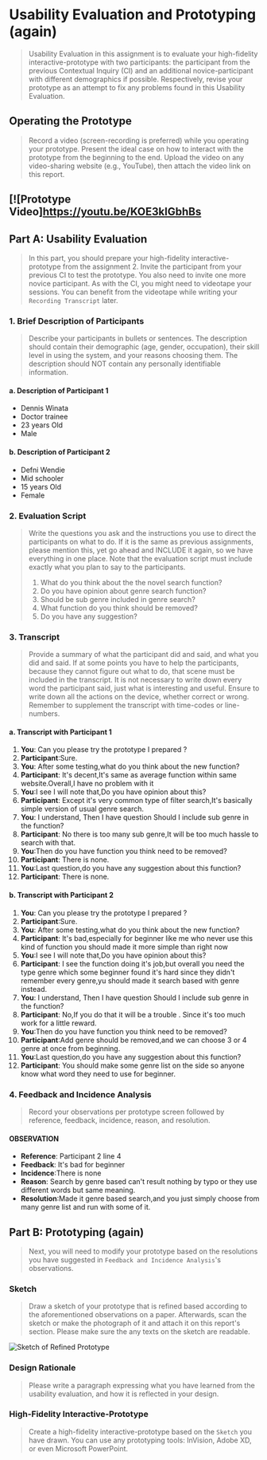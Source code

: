 # Usability Evaluation and Prototyping (again)
> Usability Evaluation in this assignment is to evaluate your high-fidelity interactive-prototype with two participants:
> the participant from the previous Contextual Inquiry (CI) 
> and an additional novice-participant with different demographics if possible.
> Respectively, revise your prototype as an attempt to fix any problems found in this Usability Evaluation.

## Operating the Prototype
> Record a video (screen-recording is preferred) while you operating your prototype.
> Present the ideal case on how to interact with the prototype from the beginning to the end.
> Upload the video on any video-sharing website (e.g., YouTube), then attach the video link on this report.

[![Prototype Video]https://youtu.be/KOE3kIGbhBs
---

## Part A: Usability Evaluation
> In this part, you should prepare your high-fidelity interactive-prototype from the assignment 2.
> Invite the participant from your previous CI to test the prototype.
> You also need to invite one more novice participant.
> As with the CI, you might need to videotape your sessions.
> You can benefit from the videotape while writing your `Recording Transcript` later.

### 1. Brief Description of Participants
> Describe your participants in bullets or sentences.
> The description should contain their demographic (age, gender, occupation),
> their skill level in using the system, and your reasons choosing them.
> The description should NOT contain any personally identifiable information.

#### a. Description of Participant 1
 - Dennis Winata
 - Doctor trainee
 - 23 years Old
 - Male

#### b. Description of Participant 2
 - Defni Wendie
 - Mid schooler
 - 15 years Old
 - Female

### 2. Evaluation Script
> Write the questions you ask and the instructions you use to direct the participants on what to do.
> If it is the same as previous assignments, please mention this, yet go ahead and INCLUDE it again,
> so we have everything in one place.
> Note that the evaluation script must include exactly what you plan to say to the participants.
> 1. What do you think about the the novel search function?
> 2. Do you have opinion about genre search function?
> 3. Should be sub genre included in genre search?
> 4. What function do you think should be removed?
> 5. Do you have any suggestion?

### 3. Transcript
> Provide a summary of what the participant did and said, and what you did and said.
> If at some points you have to help the participants, because they cannot figure out what to do,
> that scene must be included in the transcript.
> It is not necessary to write down every word the participant said,
> just what is interesting and useful.
> Ensure to write down all the actions on the device, whether correct or wrong.
> Remember to supplement the transcript with time-codes or line-numbers.

#### a. Transcript with Participant 1
 1. **You**: Can you please try the prototype I prepared ?
 2. **Participant**:Sure.
 3. **You**: After some testing,what do you think about the new function?
 4. **Participant**: It's decent,It's same as average function within same website.Overall,I have no problem with it
 5. **You**:I see I will note that,Do you have opinion about this?
 6. **Participant**: Except it's very common type of filter search,It's basically simple version of usual genre search.
 7. **You**: I understand, Then I have question Should I include sub genre in the function?
 8. **Participant**: No there is too many sub genre,It will be too much hassle to search with that.
 9. **You**:Then do you have function you think need to be removed?
 10. **Participant**: There is none.
 11. **You**:Last question,do you have any suggestion about this function?
 12. **Participant**: There is none.



#### b. Transcript with Participant 2
 1. **You**: Can you please try the prototype I prepared ?
 2. **Participant**:Sure.
 3. **You**: After some testing,what do you think about the new function?
 4. **Participant**: It's bad,especially for beginner like me who never use this kind of function you should made it more simple than right now
 5. **You**:I see I will note that,Do you have opinion about this?
 6. **Participant**: I see the function doing it's job,but overall you need the type genre which some beginner found it's hard since they didn't remember every genre,yu should made it search based with genre instead.
 7. **You**: I understand, Then I have question Should I include sub genre in the function?
 8. **Participant**: No,If you do that it will be a trouble . Since it's too much work for a little reward.
 9. **You**:Then do you have function you think need to be removed?
 10. **Participant**:Add genre should be removed,and we can choose 3 or 4 genre at once from beginning.
 11. **You**:Last question,do you have any suggestion about this function?
 12. **Participant**: You should make some genre list on the side so anyone know what word they need to use for beginner.

### 4. Feedback and Incidence Analysis
> Record your observations per prototype screen followed by reference, feedback, incidence, reason, and resolution.

#### OBSERVATION 

 - **Reference**: Participant 2 line 4
 - **Feedback**: It's bad for beginner
 - **Incidence**:There is none
 - **Reason**: Search by genre based can't result nothing by typo or they use different words but same meaning.
 - **Resolution**:Made it genre based search,and you just simply choose from many genre list  and run with some of it.
 


## Part B: Prototyping (again)
> Next, you will need to modify your prototype 
> based on the resolutions you have suggested in `Feedback and Incidence Analysis`'s observations.

### Sketch
> Draw a sketch of your prototype that is refined based according to the aforementioned observations on a paper.
> Afterwards, scan the sketch or make the photograph of it and attach it on this report's section.
> Please make sure the any texts on the sketch are readable.

![Sketch of Refined Prototype](https://cdn2.hubspot.net/hub/725165/file-3421843765-png/blog-files/uxpin--300x211.png)

### Design Rationale
> Please write a paragraph expressing what you have learned from the usability evaluation, 
> and how it is reflected in your design.

### High-Fidelity Interactive-Prototype
> Create a high-fidelity interactive-prototype based on the `Sketch` you have drawn.
> You can use any prototyping tools: InVision, Adobe XD, or even Microsoft PowerPoint.
